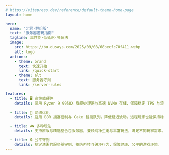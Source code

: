 ```yaml
---
# https://vitepress.dev/reference/default-theme-home-page
layout: home

hero:
  name: "北冥·群组服"
  text: "服务器游玩指南"
  tagline: 高性能·低延迟·多玩法
  image:
    src: https://bu.dusays.com/2025/09/08/68becfc70f411.webp
    alt: logo
  actions:
    - theme: brand
      text: 快速开始
      link: /quick-start
    - theme: alt
      text: 服务器守则
      link: /server-rules

features:
  - title: 🖥️ 高性能硬件
    details: 采用 Ryzen 9 9950X 旗舰处理器与高速 NVMe 存储，保障稳定 TPS 与流畅游戏体验。

  - title: 🚀 网络优化
    details: 启用 BBR 拥塞控制与 Cake 智能队列，降低延迟波动，远程玩家也能保持稳定连接。

  - title: 🎮 多种玩法
    details: 支持原版与精选整合包服务器，兼顾纯净生电与丰富玩法，满足不同玩家需求。

  - title: 🔒 公平守则
    details: 制定清晰的服务器守则，拒绝外挂与破坏行为，保障健康、公平的游戏环境。
---
```


<Confetti />
